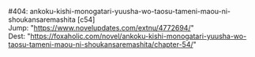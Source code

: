 #404: ankoku-kishi-monogatari-yuusha-wo-taosu-tameni-maou-ni-shoukansaremashita [c54] <br/>
Jump: "https://www.novelupdates.com/extnu/4772694/" <br/>
Dest: "https://foxaholic.com/novel/ankoku-kishi-monogatari-yuusha-wo-taosu-tameni-maou-ni-shoukansaremashita/chapter-54/"